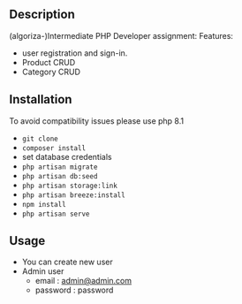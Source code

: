 ## Description

(algoriza-)Intermediate PHP Developer assignment:
Features:
- user registration and sign-in.
- Product CRUD
- Category CRUD

## Installation
To avoid compatibility issues please use php 8.1
- `git clone`
- `composer install`
- set database credentials
- `php artisan migrate`
- `php artisan db:seed`
- `php artisan storage:link`
- `php artisan breeze:install`
- `npm install`
- `php artisan serve`

## Usage
- You can create new user
- Admin user
    - email :  admin@admin.com
    - password :  password